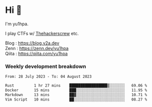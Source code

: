 # Hi 👋

I'm yu1hpa.

I play CTFs w/ [Thehackerscrew](https://www.thehackerscrew.team/) etc.

Blog : https://blog.y2a.dev  
Zenn : https://zenn.dev/yu1hpa  
Qiita : https://qiita.com/yu1hpa  

### Weekly development breakdown

<!--START_SECTION:waka-->

```txt
From: 28 July 2023 - To: 04 August 2023

Rust         1 hr 27 mins    █████████████████▒░░░░░░░   69.06 %
Docker       15 mins         ███░░░░░░░░░░░░░░░░░░░░░░   11.95 %
Markdown     13 mins         ██▓░░░░░░░░░░░░░░░░░░░░░░   10.71 %
Vim Script   10 mins         ██░░░░░░░░░░░░░░░░░░░░░░░   08.27 %
```

<!--END_SECTION:waka-->

